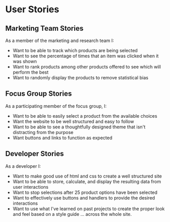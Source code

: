 # User Stories

## Marketing Team Stories
As a member of the marketing and research team I:
- Want to be able to track which products are being selected
- Want to see the percentage of times that an item was clicked when it was shown
- Want to rank products among other products offered to see which will perform the best
- Want to randomly display the products to remove statistical bias

## Focus Group Stories
As a participating member of the focus group, I:
- Want to be able to easily select a product from the available choices
- Want the website to be well structured and easy to follow
- Want to be able to see a thoughtfully designed theme that isn't distracting from the purpose
- Want buttons and links to function as expected

## Developer Stories
As a developer I:
- Want to make good use of html and css to create a well structured site
- Want to be able to store, calculate, and display the resulting data from user interactions
- Want to stop selections after 25 product options have been selected
- Want to effectively use buttons and handlers to provide the desired interactions
- Want to use what I've learned on past projects to create the proper look and feel based on a style guide ... across the whole site.